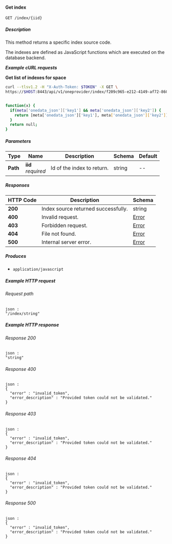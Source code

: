 
<a name="get_space_index"></a>
#### Get index
```
GET /index/{iid}
```


##### Description
This method returns a specific index source code.

The indexes are defined as JavaScript functions which are executed
on the database backend.

***Example cURL requests***

**Get list of indexes for space**
```bash
curl --tlsv1.2 -H "X-Auth-Token: $TOKEN" -X GET \
https://$HOST:8443/api/v1/oneprovider/index/f209c965-e212-4149-af72-860faea4187a


function(x) {
  if(meta['onedata_json']['key1'] && meta['onedata_json']['key2']) {
    return [meta['onedata_json']['key1'], meta['onedata_json']['key2']];
  }
  return null;
}
```


##### Parameters

|Type|Name|Description|Schema|Default|
|---|---|---|---|---|
|**Path**|**iid**  <br>*required*|Id of the index to return.|string|--|


##### Responses

|HTTP Code|Description|Schema|
|---|---|---|
|**200**|Index source returned successfully.|string|
|**400**|Invalid request.|[Error](../definitions/Error.md#error)|
|**403**|Forbidden request.|[Error](../definitions/Error.md#error)|
|**404**|File not found.|[Error](../definitions/Error.md#error)|
|**500**|Internal server error.|[Error](../definitions/Error.md#error)|


##### Produces

* `application/javascript`


##### Example HTTP request

###### Request path
```
json :
"/index/string"
```


##### Example HTTP response

###### Response 200
```
json :
"string"
```


###### Response 400
```
json :
{
  "error" : "invalid_token",
  "error_description" : "Provided token could not be validated."
}
```


###### Response 403
```
json :
{
  "error" : "invalid_token",
  "error_description" : "Provided token could not be validated."
}
```


###### Response 404
```
json :
{
  "error" : "invalid_token",
  "error_description" : "Provided token could not be validated."
}
```


###### Response 500
```
json :
{
  "error" : "invalid_token",
  "error_description" : "Provided token could not be validated."
}
```



